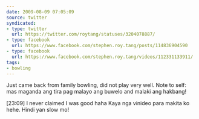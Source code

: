 ```yaml
---
date: 2009-08-09 07:05:09
source: twitter
syndicated:
- type: twitter
  url: https://twitter.com/roytang/statuses/3204078887/
- type: facebook
  url: https://www.facebook.com/stephen.roy.tang/posts/114836904590
- type: facebook
  url: https://www.facebook.com/stephen.roy.tang/videos/112331133911/
tags:
- bowling
---
```


Just came back from family bowling, did not play very well. Note to self: mas maganda ang tira pag malayo ang buwelo and malaki ang hakbang!

<time>[23:09]</time> I never claimed I was good haha Kaya nga vinideo para makita ko hehe. Hindi yan slow mo!